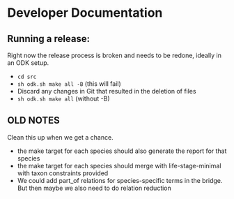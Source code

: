# Developer Documentation

## Running a release:

Right now the release process is broken and needs to be redone, ideally in an ODK setup.

- `cd src`
- `sh odk.sh make all -B` (this will fail)
- Discard any changes in Git that resulted in the deletion of files
- `sh odk.sh make all` (without -B)



## OLD NOTES

Clean this up when we get a chance.

* the make target for each species should also generate the report for that species
* the make target for each species should merge with life-stage-minimal with taxon constraints provided 
* We could add part_of relations for species-specific terms in the bridge. But then maybe we also need to do relation reduction
